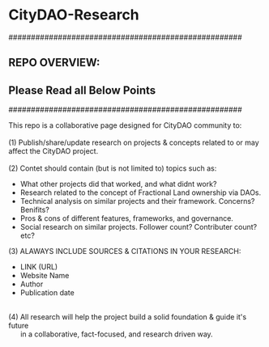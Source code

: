 # CityDAO-Research

####################################################
## REPO OVERVIEW: 
## Please Read all Below Points
####################################################

This repo is a collaborative page designed for CityDAO community to: 
<br /><br />
(1) Publish/share/update research on projects &amp; concepts related to or may affect the CityDAO project. 
<br /><br />
(2) Contet should contain (but is not limited to) topics such as:
  <ul>
    <li>What other projects did that worked, and what didnt work?</li>
    <li>Research related to the concept of Fractional Land ownership via DAOs.</li>
    <li>Technical analysis on similar projects and their framework. Concerns? Benifits?</li>
    <li>Pros &amp; cons of different features, frameworks, and governance.</li>
    <li>Social research on similar projects. Follower count? Contributer count? etc?</li>
  </ul>

(3) ALAWAYS INCLUDE SOURCES &amp; CITATIONS IN YOUR RESEARCH:
  <ul>
    <li>LINK (URL)</li>
    <li>Website Name</li>
    <li>Author</li>
    <li>Publication date</li>
  </ul>
  <br />
(4) All research will help the project build a solid foundation &amp; guide it's future
    <br />&nbsp;&nbsp;&nbsp;&nbsp;&nbsp; in a collaborative, fact-focused, and research driven way.
      


